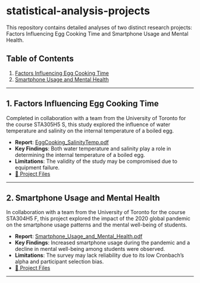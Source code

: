 # statistical-analysis-projects


This repository contains detailed analyses of two distinct research projects: Factors Influencing Egg Cooking Time and Smartphone Usage and Mental Health.

## Table of Contents
1. [Factors Influencing Egg Cooking Time](#1-factors-influencing-egg-cooking-time)
2. [Smartphone Usage and Mental Health](#2-smartphone-usage-and-mental-health)

---

## 1. Factors Influencing Egg Cooking Time

Completed in collaboration with a team from the University of Toronto for the course STA305H5 S, this study explored the influence of water temperature and salinity on the internal temperature of a boiled egg.
- **Report**: [EggCooking_SalinityTemp.pdf](https://github.com/abdur-im/statistical-analysis-projects/blob/main/EggCooking_SalinityTemp/EggCooking_SalinityTemp.pdf)
- **Key Findings**: Both water temperature and salinity play a role in determining the internal temperature of a boiled egg.
- **Limitations**: The validity of the study may be compromised due to equipment failure.
- [📁 Project Files](https://github.com/abdur-im/statistical-analysis-projects/tree/main/EggCooking_SalinityTemp)

---

## 2. Smartphone Usage and Mental Health

In collaboration with a team from the University of Toronto for the course STA304H5 F, this project explored the impact of the 2020 global pandemic on the smartphone usage patterns and the mental well-being of students. 
- **Report**: [Smartphone_Usage_and_Mental_Health.pdf](https://github.com/abdur-im/statistical-analysis-projects/blob/main/Smartphone_Usage_and_Mental_Health/Smartphone_Usage_and_Mental_Health.pdf)
- **Key Findings**: Increased smartphone usage during the pandemic and a decline in mental well-being among students were observed.
- **Limitations**: The survey may lack reliability due to its low Cronbach’s alpha and participant selection bias.
- [📁 Project Files](https://github.com/abdur-im/statistical-analysis-projects/tree/main/Smartphone_Usage_and_Mental_Health)

---
